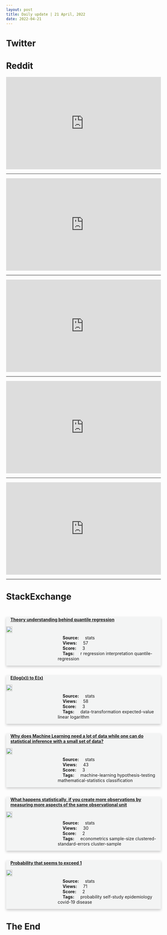 ```yaml
---
layout: post
title: Daily update | 21 April, 2022
date: 2022-04-21
---
```


<script async src="https://platform.twitter.com/widgets.js" charset="utf-8"></script>


<script src='https://storage.ko-fi.com/cdn/scripts/overlay-widget.js'></script>
<script>
  kofiWidgetOverlay.draw('themldojo', {
    'type': 'floating-chat',
    'floating-chat.donateButton.text': 'Support me',
    'floating-chat.donateButton.background-color': '#f45d22',
    'floating-chat.donateButton.text-color': '#fff'
  });
</script>

# Twitter 

<blockquote class="twitter-tweet"><a href="https://twitter.com/UtdDistrict/status/1516753281540038657"></a></blockquote>

<blockquote class="twitter-tweet"><a href="https://twitter.com/cstross/status/1516766036871323656"></a></blockquote>

<blockquote class="twitter-tweet"><a href="https://twitter.com/gdb/status/1516621641354076162"></a></blockquote>

<blockquote class="twitter-tweet"><a href="https://twitter.com/simonw/status/1516768929938509831"></a></blockquote>

<blockquote class="twitter-tweet"><a href="https://twitter.com/spence_jeffrey_/status/1516616818714050564"></a></blockquote>

<blockquote class="twitter-tweet"><a href="https://twitter.com/karpathy/status/1516725875550879748"></a></blockquote>

<blockquote class="twitter-tweet"><a href="https://twitter.com/GoogleAI/status/1516899060656918528"></a></blockquote>

<blockquote class="twitter-tweet"><a href="https://twitter.com/DeepLearningAI_/status/1516795806631702533"></a></blockquote>

<blockquote class="twitter-tweet"><a href="https://twitter.com/karpathy/status/1516790742777163778"></a></blockquote>

<blockquote class="twitter-tweet"><a href="https://twitter.com/stanfordnlp/status/1516654552296042496"></a></blockquote>

# Reddit 

<iframe id="reddit-embed" src="https://www.redditmedia.com/r/MachineLearning/comments/u7ouxh/r_authors_claim_to_have_solved_mnist_and_cifar?ref_source=embed&amp;ref=share&amp;embed=true" sandbox="allow-scripts allow-same-origin allow-popups" style="border: none;" height="300" width="100%" scrolling="yes"></iframe>
<hr style="width:100%;text-align:left;margin-left:0">
<iframe id="reddit-embed" src="https://www.redditmedia.com/r/MachineLearning/comments/u7lv35/d_why_is_the_diffution_model_so_powerful_but_the?ref_source=embed&amp;ref=share&amp;embed=true" sandbox="allow-scripts allow-same-origin allow-popups" style="border: none;" height="300" width="100%" scrolling="yes"></iframe>
<hr style="width:100%;text-align:left;margin-left:0">
<iframe id="reddit-embed" src="https://www.redditmedia.com/r/datascience/comments/u7w1b1/apis_designed_for_developers_and_not_data?ref_source=embed&amp;ref=share&amp;embed=true" sandbox="allow-scripts allow-same-origin allow-popups" style="border: none;" height="300" width="100%" scrolling="yes"></iframe>
<hr style="width:100%;text-align:left;margin-left:0">
<iframe id="reddit-embed" src="https://www.redditmedia.com/r/dataengineering/comments/u7rk6a/is_data_modelling_still_an_expected_part_of_a?ref_source=embed&amp;ref=share&amp;embed=true" sandbox="allow-scripts allow-same-origin allow-popups" style="border: none;" height="300" width="100%" scrolling="yes"></iframe>
<hr style="width:100%;text-align:left;margin-left:0">
<iframe id="reddit-embed" src="https://www.redditmedia.com/r/datascience/comments/u7k22p/whats_an_acceptable_timeline_hours_days_to_build?ref_source=embed&amp;ref=share&amp;embed=true" sandbox="allow-scripts allow-same-origin allow-popups" style="border: none;" height="300" width="100%" scrolling="yes"></iframe>
<hr style="width:100%;text-align:left;margin-left:0">

<style>
.card {
box-shadow: 0 4px 8px 0 rgba(0,0,0,0.2);
transition: 0.3s;
width: 100%;
background-color: #F3F4F4;
}
p{
    margin-left:  3em;
    padding-top: 1em;
}
.part2{
    display: grid;
    grid-template-columns: 1fr 3fr;
}
h4{
    margin: 1em;
}

.card:hover {
box-shadow: 0 8px 16px 0 rgba(0,0,0,0.2);
}
b {
padding: 2px 16px;
}
</style>
  
# StackExchange 


  <br>
  <div class="card">
  <h4><a href='https://stats.stackexchange.com/questions/572277/theory-understanding-behind-quantile-regression'>Theory understanding behind quantile regression</a></h4> 
  <div class="part2">
      <img src="https://cdn.sstatic.net/Sites/stats/Img/apple-touch-icon@2.png?v=344f57aa10cc" alt="Img missing!" style="width:40%">
      <p><b>Source:</b> stats<br><b>Views:</b> 57<br><b>Score:</b> 3<br><b>Tags:</b> <span class="badge badge-dark">r</span> <span class="badge badge-dark">regression</span> <span class="badge badge-dark">interpretation</span> <span class="badge badge-dark">quantile-regression</span></p> 
  </div>
  </div>
      
  <br>
  <div class="card">
  <h4><a href='https://stats.stackexchange.com/questions/572335/elogx-to-ex'>E(log(x)) to E(x)</a></h4> 
  <div class="part2">
      <img src="https://cdn.sstatic.net/Sites/stats/Img/apple-touch-icon@2.png?v=344f57aa10cc" alt="Img missing!" style="width:40%">
      <p><b>Source:</b> stats<br><b>Views:</b> 58<br><b>Score:</b> 3<br><b>Tags:</b> <span class="badge badge-dark">data-transformation</span> <span class="badge badge-dark">expected-value</span> <span class="badge badge-dark">linear</span> <span class="badge badge-dark">logarithm</span></p> 
  </div>
  </div>
      
  <br>
  <div class="card">
  <h4><a href='https://stats.stackexchange.com/questions/572325/why-does-machine-learning-need-a-lot-of-data-while-one-can-do-statistical-infere'>Why does Machine Learning need a lot of data while one can do statistical inference with a small set of data?</a></h4> 
  <div class="part2">
      <img src="https://cdn.sstatic.net/Sites/stats/Img/apple-touch-icon@2.png?v=344f57aa10cc" alt="Img missing!" style="width:40%">
      <p><b>Source:</b> stats<br><b>Views:</b> 43<br><b>Score:</b> 3<br><b>Tags:</b> <span class="badge badge-dark">machine-learning</span> <span class="badge badge-dark">hypothesis-testing</span> <span class="badge badge-dark">mathematical-statistics</span> <span class="badge badge-dark">classification</span></p> 
  </div>
  </div>
      
  <br>
  <div class="card">
  <h4><a href='https://stats.stackexchange.com/questions/572272/what-happens-statistically-if-you-create-more-observations-by-measuring-more-as'>What happens statistically, if you create more observations by measuring more aspects of the same observational unit</a></h4> 
  <div class="part2">
      <img src="https://cdn.sstatic.net/Sites/stats/Img/apple-touch-icon@2.png?v=344f57aa10cc" alt="Img missing!" style="width:40%">
      <p><b>Source:</b> stats<br><b>Views:</b> 30<br><b>Score:</b> 2<br><b>Tags:</b> <span class="badge badge-dark">econometrics</span> <span class="badge badge-dark">sample-size</span> <span class="badge badge-dark">clustered-standard-errors</span> <span class="badge badge-dark">cluster-sample</span></p> 
  </div>
  </div>
      
  <br>
  <div class="card">
  <h4><a href='https://stats.stackexchange.com/questions/572321/probability-that-seems-to-exceed-1'>Probability that seems to exceed 1</a></h4> 
  <div class="part2">
      <img src="https://cdn.sstatic.net/Sites/stats/Img/apple-touch-icon@2.png?v=344f57aa10cc" alt="Img missing!" style="width:40%">
      <p><b>Source:</b> stats<br><b>Views:</b> 71<br><b>Score:</b> 2<br><b>Tags:</b> <span class="badge badge-dark">probability</span> <span class="badge badge-dark">self-study</span> <span class="badge badge-dark">epidemiology</span> <span class="badge badge-dark">covid-19</span> <span class="badge badge-dark">disease</span></p> 
  </div>
  </div>
      
# The End